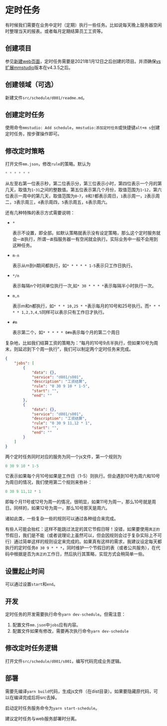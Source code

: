 # 定时任务

有时候我们需要在业务中定时（定期）执行一些任务。比如说每天晚上服务器空闲时整理当天的报表。或者每月定期结算员工工资等。

## 创建项目

参见[新建web页面](./000017)，定时任务需要是2021年1月12日之后创建的项目。并须确保[vs扩展mmstudio](https://marketplace.visualstudio.com/items?itemName=mm.mmstudio)版本在v4.3.5之后。

## 创建领域（可选）

新建文件`src/schedule/d001/readme.md`。

## 创建定时任务

使用命令`mmstudio: Add schedule`，`mmstudio:添加定时任务`或快捷键`alt+m s`创建定时任务，按步骤操作即可。

## 修改定时策略

打开文件`mm.json`，修改`rule`的策略。默认为

```js
* * * * * *
```

从左至右第一位表示秒，第二位表示分，第三位表示小时，第四位表示一个月的第几天，取值为`1`-`31`之间的整数值。第五位表示第几个月份，取值范围为`1`-`12`，第六位表示一周中的第几天，取值范围为`0`-`7`，`0`和`7`都表示周日，`1`表示周一，`2`表示周二，`3`表示周三，`4`表示周四，`5`表示周五，`6`表示周六。

还有几种特殊的表示方式需要说明：

- `*`

	表示不设置，即全部。如默认策略就表示没有设定策略，那么这个定时服务就会`一直`执行，所谓`一直`指服务器一有空闲就会执行。实际业务中一般不会用到这种任务。

- `m-n`

	表示从m到n期间都执行，如`* * * * * 1-5`表示只工作日执行。

- `*/n`

	表示每隔n个时间单位执行一次,如`* 30 * * * *`表示每隔半小时执行一次。

- `m,n`

	表示m和n都执行，如`* * * 10,25 * *`表示每月的10号和25号执行。而`* * * * * 1,2,3,4,5`同样可以表示只有工作日才执行。

- `#m`

	表示第二个，如`* * * * * 0#m`表示每个月的第二个周日

复杂地，比如我们结算工资的策略为：“每月的10号9点半执行，但如果10号为周末，则延迟到下个周一执行”，我们可以制定两个定时任务来完成。

```json
{
	"jobs": [
		{
			"data": {},
			"service": "d001/s001",
			"description": "工资结算",
			"rule": "0 30 9 10 * 1-5",
			"start": "",
			"end": ""
		},
		{
			"data": {},
			"service": "d001/s001",
			"description": "工资结算",
			"rule": "0 30 9 11,12 * 1",
			"start": "",
			"end": ""
		}
	]
}
```

两个定时任务同时对应的服务为同一个js文件，第一个规则为

```js
0 30 9 10 * 1-5
```

它表示如果每个月10号如果是工作日（1-5）则执行。但会遇到10号为周六和10号为周日的情况，我们使用第二个规则来弥补：

```js
0 30 9 11,12 * 1
```

即每个月11号或12号为周一的情况，很明显，如果11号为周一，那么10号就是周日。同样的，如果12号为周一，那么10号那天是周六。

诸如此类，一些复杂一些的规则可以通过各种组合来完成。

有些人可能会抬杠：这样不能跳过法定的其它节假日呀！没错，如果要使用`真正的`节假日，我们是不能（或者说理论上虽然可以，但会因规则会过于复杂实际上不可行）通过简单这样的规则设定来完成的。如果真有这样的需求，我建议设定每天都执行的定时任务`0 30 9 * * *`，同时维护一个节假日的表（或者公共服务），在代码中根据是否为`真正的`工作日，然后执行其策略，实现方式会稍简单一些。

## 设置起止时间

可以通过设置`start`和`end`。

## 开发

定时任务的开发需要执行命令`yarn dev-schedule`。但需注意：

1. 配置文件`mm.json`中`jobs`应有内容。
1. 配置文件如果有修改，需要再次执行命令`yarn dev-schedule`

## 修改定时任务逻辑

打开文件`src/schedule/d001/s001`，编写代码完成业务逻辑。

## 部署

需要先编译`yarn build`代码，生成js文件（在dist目录）。如果要隐藏原代码，可以在编译完成后将src去掉。

启动定时任务服务命令为`yarn start-schedule`。

建议定时任务与web服务部署时分离。
